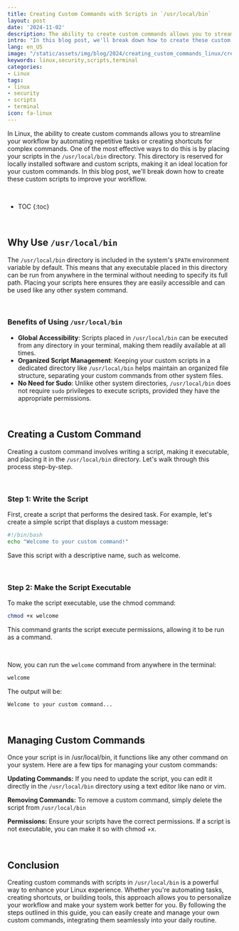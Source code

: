 ```yaml
---
title: Creating Custom Commands with Scripts in `/usr/local/bin`
layout: post
date: '2024-11-02'
description: The ability to create custom commands allows you to streamline your workflow by automating repetitive tasks or creating shortcuts for complex commands.
intro: "In this blog post, we'll break down how to create these custom scripts to improve your workflow." 
lang: en_US
image: "/static/assets/img/blog/2024/creating_custom_commands_linux/creating_custom_commands_linux.jpg"
keywords: linux,security,scripts,terminal
categories:
- Linux
tags:
- linux
- security
- scripts
- terminal
icon: fa-linux
---
```


In Linux, the ability to create custom commands allows you to streamline your workflow by automating repetitive tasks or creating shortcuts for complex commands. One of the most effective ways to do this is by placing your scripts in the `/usr/local/bin` directory. This directory is reserved for locally installed software and custom scripts, making it an ideal location for your custom commands. In this blog post, we'll break down how to create these custom scripts to improve your workflow.

<br>

* TOC 
{:toc}

<br>

## Why Use `/usr/local/bin`

The `/usr/local/bin` directory is included in the system's `$PATH` environment variable by default. This means that any executable placed in this directory can be run from anywhere in the terminal without needing to specify its full path. Placing your scripts here ensures they are easily accessible and can be used like any other system command.

<br>

### Benefits of Using `/usr/local/bin`

- **Global Accessibility**: Scripts placed in `/usr/local/bin` can be executed from any directory in your terminal, making them readily available at all times.
- **Organized Script Management**: Keeping your custom scripts in a dedicated directory like `/usr/local/bin` helps maintain an organized file structure, separating your custom commands from other system files.
- **No Need for Sudo**: Unlike other system directories, `/usr/local/bin` does not require `sudo` privileges to execute scripts, provided they have the appropriate permissions.

<br>

## Creating a Custom Command

Creating a custom command involves writing a script, making it executable, and placing it in the `/usr/local/bin` directory. Let's walk through this process step-by-step.

<br>

### Step 1: Write the Script

First, create a script that performs the desired task. For example, let's create a simple script that displays a custom message:

```bash
#!/bin/bash
echo "Welcome to your custom command!"
```

Save this script with a descriptive name, such as welcome.

<br>

### Step 2: Make the Script Executable

To make the script executable, use the chmod command:

```bash
chmod +x welcome
```
This command grants the script execute permissions, allowing it to be run as a command.

<br>

Now, you can run the `welcome` command from anywhere in the terminal:

```bash
welcome
```

The output will be:

```bash
Welcome to your custom command...
```

<br>

## Managing Custom Commands
Once your script is in /usr/local/bin, it functions like any other command on your system. Here are a few tips for managing your custom commands:

**Updating Commands:** If you need to update the script, you can edit it directly in the `/usr/local/bin` directory using a text editor like nano or vim.

**Removing Commands:** To remove a custom command, simply delete the script from `/usr/local/bin`

**Permissions:** Ensure your scripts have the correct permissions. If a script is not executable, you can make it so with chmod +x.

<br>

## Conclusion

Creating custom commands with scripts in `/usr/local/bin` is a powerful way to enhance your Linux experience. Whether you're automating tasks, creating shortcuts, or building tools, this approach allows you to personalize your workflow and make your system work better for you. By following the steps outlined in this guide, you can easily create and manage your own custom commands, integrating them seamlessly into your daily routine.
